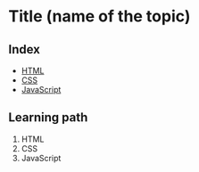 <!--
1. Every major folder, for example, Frontend Web Development, Backend Web Development, Data Structures and Algorithm, etc, will have an index page.
2. Every index page should have a title, index with a link to all the language/topic folders, and a Learning path.
3. The learning path should act as a roadmap to the learners. The learners should not be clueless after coming to the repository.
  -->

# Title (name of the topic)

## Index

<!-- this is just an example -->

- [HTML](./html)
- [CSS](./css)
- [JavaScript](./javascript)

## Learning path

<!-- this is just an example -->

1. HTML
2. CSS
3. JavaScript
